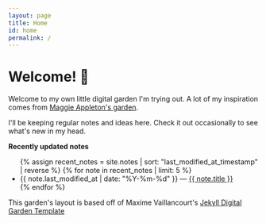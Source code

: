 ```yaml
---
layout: page
title: Home
id: home
permalink: /
---
```


# Welcome! 🌱

Welcome to my own little digital garden I'm trying out. A lot of my inspiration comes from [Maggie Appleton's garden](https://maggieappleton.com/garden-history). 

I'll be keeping regular notes and ideas here. Check it out occasionally to see what's new in my head.

<strong>Recently updated notes</strong>

<ul>
  {% assign recent_notes = site.notes | sort: "last_modified_at_timestamp" | reverse %}
  {% for note in recent_notes | limit: 5 %}
    <li>
      {{ note.last_modified_at | date: "%Y-%m-%d" }} — <a class="internal-link" href="{{ note.url }}">{{ note.title }}</a>
    </li>
  {% endfor %}
</ul>

This garden's layout is based off of Maxime Vaillancourt's [Jekyll Digital Garden Template](https://maximevaillancourt.com/blog/setting-up-your-own-digital-garden-with-jekyll)

<style>
  .wrapper {
    max-width: 46em;
  }
</style>
